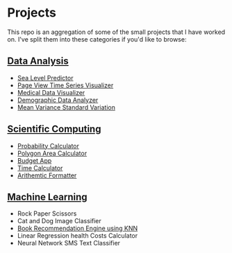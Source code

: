 # Projects
This repo is an aggregation of some of the small projects that I have worked on. I've split them into these categories if you'd like to browse:

## [Data Analysis](https://github.com/noamsiegel/Projects/tree/main/Data%20Analysis)
- [Sea Level Predictor](https://github.com/noamsiegel/Projects/blob/main/Data%20Analysis/Sea%20Level%20Predictor.md)
- [Page View Time Series Visualizer](https://github.com/noamsiegel/Projects/blob/main/Data%20Analysis/Time%20Series%20Visualizer.md)
- [Medical Data Visualizer](https://github.com/noamsiegel/Projects/blob/main/Data%20Analysis/Medical%20Data%20Visualizer.md)
- [Demographic Data Analyzer](https://github.com/noamsiegel/Projects/blob/main/Data%20Analysis/Demographic%20Data%20Analyzer.md)
- [Mean Variance Standard Variation](https://github.com/noamsiegel/Projects/blob/main/Data%20Analysis/Mean%20Variance%20Standard%20Deviation%20Calculator.md)

## [Scientific Computing](https://github.com/noamsiegel/Projects/tree/main/Scientific%20Computing)
- [Probability Calculator](https://github.com/noamsiegel/Projects/blob/main/Scientific%20Computing/Probability%20Calculator.md)
- [Polygon Area Calculator](https://github.com/noamsiegel/Projects/blob/main/Scientific%20Computing/Polygon%20Area%20Calculator.md)
- [Budget App](https://github.com/noamsiegel/Projects/blob/main/Scientific%20Computing/Budget%20App.md)
- [Time Calculator](https://github.com/noamsiegel/Projects/blob/main/Scientific%20Computing/Time%20Calculator.md)
- [Arithemtic Formatter](https://github.com/noamsiegel/Projects/blob/main/Scientific%20Computing/Arithmetic%20Formatter.md)

## [Machine Learning](https://github.com/noamsiegel/Projects/tree/main/Machine%20Learning)
- Rock Paper Scissors
- Cat and Dog Image Classifier
- [Book Recommendation Engine using KNN](https://github.com/noamsiegel/Projects/tree/main/Machine%20Learning)
- Linear Regression health Costs Calculator
- Neural Network SMS Text Classifier
